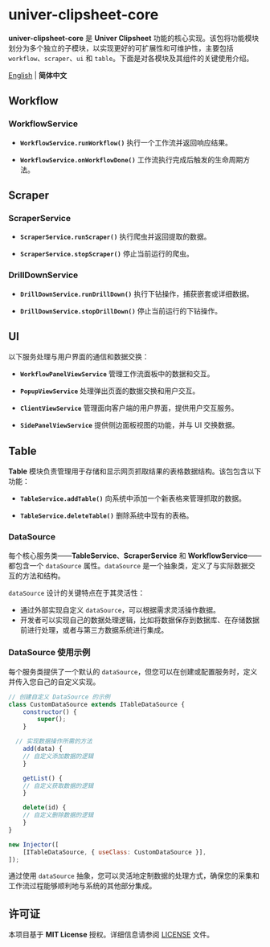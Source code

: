 # **univer-clipsheet-core**

**univer-clipsheet-core** 是 **Univer Clipsheet** 功能的核心实现。该包将功能模块划分为多个独立的子模块，以实现更好的可扩展性和可维护性，主要包括 `workflow`、`scraper`、`ui` 和 `table`。下面是对各模块及其组件的关键使用介绍。

[English](./README.md) | **简体中文**

## **Workflow**

### **WorkflowService**

- **`WorkflowService.runWorkflow()`**
  执行一个工作流并返回响应结果。

- **`WorkflowService.onWorkflowDone()`**
  工作流执行完成后触发的生命周期方法。

## **Scraper**

### **ScraperService**

- **`ScraperService.runScraper()`**
  执行爬虫并返回提取的数据。

- **`ScraperService.stopScraper()`**
  停止当前运行的爬虫。

### **DrillDownService**

- **`DrillDownService.runDrillDown()`**
  执行下钻操作，捕获嵌套或详细数据。

- **`DrillDownService.stopDrillDown()`**
  停止当前运行的下钻操作。

## **UI**

以下服务处理与用户界面的通信和数据交换：

- **`WorkflowPanelViewService`**
  管理工作流面板中的数据和交互。

- **`PopupViewService`**
  处理弹出页面的数据交换和用户交互。

- **`ClientViewService`**
  管理面向客户端的用户界面，提供用户交互服务。

- **`SidePanelViewService`**
  提供侧边面板视图的功能，并与 UI 交换数据。

## **Table**

**Table** 模块负责管理用于存储和显示网页抓取结果的表格数据结构。该包包含以下功能：

- **`TableService.addTable()`**
  向系统中添加一个新表格来管理抓取的数据。

- **`TableService.deleteTable()`**
  删除系统中现有的表格。

### **DataSource**

每个核心服务类——**TableService**、**ScraperService** 和 **WorkflowService**——都包含一个 `dataSource` 属性。`dataSource` 是一个抽象类，定义了与实际数据交互的方法和结构。

`dataSource` 设计的关键特点在于其灵活性：

- 通过外部实现自定义 `dataSource`，可以根据需求灵活操作数据。
- 开发者可以实现自己的数据处理逻辑，比如将数据保存到数据库、在存储数据前进行处理，或者与第三方数据系统进行集成。

### **DataSource 使用示例**

每个服务类提供了一个默认的 `dataSource`，但您可以在创建或配置服务时，定义并传入您自己的自定义实现。

```javascript
// 创建自定义 DataSource 的示例
class CustomDataSource extends ITableDataSource {
    constructor() {
        super();
    }

  // 实现数据操作所需的方法
    add(data) {
    // 自定义添加数据的逻辑
    }

    getList() {
    // 自定义获取数据的逻辑
    }

    delete(id) {
    // 自定义删除数据的逻辑
    }
}

new Injector([
    [ITableDataSource, { useClass: CustomDataSource }],
]);
```

通过使用 `dataSource` 抽象，您可以灵活地定制数据的处理方式，确保您的采集和工作流过程能够顺利地与系统的其他部分集成。

## 许可证

本项目基于 **MIT License** 授权。详细信息请参阅 [LICENSE](./LICENSE) 文件。
